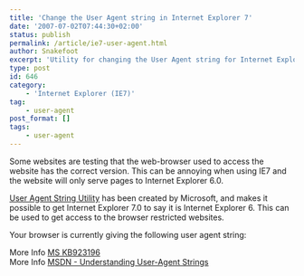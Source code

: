 ```yaml
---
title: 'Change the User Agent string in Internet Explorer 7'
date: '2007-07-02T07:44:30+02:00'
status: publish
permalink: /article/ie7-user-agent.html
author: Snakefoot
excerpt: 'Utility for changing the User Agent string for Internet Explorer 7.'
type: post
id: 646
category:
    - 'Internet Explorer (IE7)'
tag:
    - user-agent
post_format: []
tags:
    - user-agent
---
```

Some websites are testing that the web-browser used to access the website has the correct version. This can be annoying when using IE7 and the website will only serve pages to Internet Explorer 6.0.  
  
[User Agent String Utility](http://www.microsoft.com/downloads/details.aspx?FamilyID=9517DB9C-3C0D-47FE-BD04-FAD82A9AAC9F) has been created by Microsoft, and makes it possible to get Internet Explorer 7.0 to say it is Internet Explorer 6. This can be used to get access to the browser restricted websites.  
  
 Your browser is currently giving the following user agent string:

> <script type="text/javascript">\<!--
> document.write(navigator.userAgent);
> \--></script>

 More Info [MS KB923196](http://support.microsoft.com/kb/923196 "You receive an error message that states that you do not have the most current version of Internet Explorer when you use Internet Explorer 7 to visit a Web site")  
 More Info [MSDN - Understanding User-Agent Strings](http://msdn2.microsoft.com/en-us/library/ms537503.aspx)